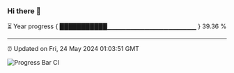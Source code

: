 ### Hi there 👋

⏳ Year progress { ███████████▁▁▁▁▁▁▁▁▁▁▁▁▁▁▁▁▁▁▁ } 39.36 %

---

⏰ Updated on Fri, 24 May 2024 01:03:51 GMT

![Progress Bar CI](https://github.com/liununu/liununu/workflows/Progress%20Bar%20CI/badge.svg)
